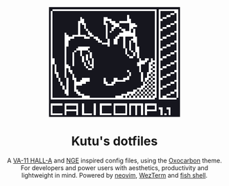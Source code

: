 <div align="center">
  <img src="./static/logo.png" align="center" alt="The logo of CALICOMP with the background color of the Tokyo Night theme">
  <h1>Kutu's dotfiles</h1>

  A <a href="http://waifubartending.com/">VA-11 HALL-A</a> and <a href="https://en.wikipedia.org/wiki/Neon_Genesis_Evangelion">NGE</a> inspired config files, using the <a href="https://github.com/nyoom-engineering/oxocarbon">Oxocarbon</a> theme. For developers and power users with aesthetics, productivity and lightweight in mind. Powered by <a href="https://neovim.io/">neovim</a>, <a href="https://wezfurlong.org/wezterm/">WezTerm</a> and <a href="https://fishshell.com/">fish shell</a>.
</div>
&nbsp;
